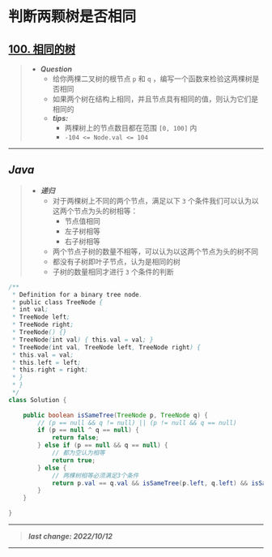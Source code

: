 # 判断两颗树是否相同

## [100. 相同的树](https://leetcode.cn/problems/same-tree/)

> - ***Question***
>   - 给你两棵二叉树的根节点 `p` 和 `q` ，编写一个函数来检验这两棵树是否相同
>   - 如果两个树在结构上相同，并且节点具有相同的值，则认为它们是相同的
>   - ***tips:***
>     - 两棵树上的节点数目都在范围 `[0, 100]` 内 
>     - `-104 <= Node.val <= 104`

---

## *Java*

> - ***递归***
>   - 对于两棵树上不同的两个节点，满足以下 `3` 个条件我们可以认为以这两个节点为头的树相等：
>     - 节点值相同
>     - 左子树相等
>     - 右子树相等
>   - 两个节点子树的数量不相等，可以认为以这两个节点为头的树不同
>   - 都没有子树即叶子节点，认为是相同的树
>   - 子树的数量相同才进行 `3` 个条件的判断

```java
/**
 * Definition for a binary tree node.
 * public class TreeNode {
 * int val;
 * TreeNode left;
 * TreeNode right;
 * TreeNode() {}
 * TreeNode(int val) { this.val = val; }
 * TreeNode(int val, TreeNode left, TreeNode right) {
 * this.val = val;
 * this.left = left;
 * this.right = right;
 * }
 * }
 */
class Solution {
    
    public boolean isSameTree(TreeNode p, TreeNode q) {
        // (p == null && q != null) || (p != null && q == null)
        if (p == null ^ q == null) {
            return false;
        } else if (p == null && q == null) {
            // 都为空认为相等
            return true;
        } else {
            // 两棵树相等必须满足3个条件
            return p.val == q.val && isSameTree(p.left, q.left) && isSameTree(p.right, q.right);
        }
    }
    
}
```

---

> ***last change: 2022/10/12***

---
